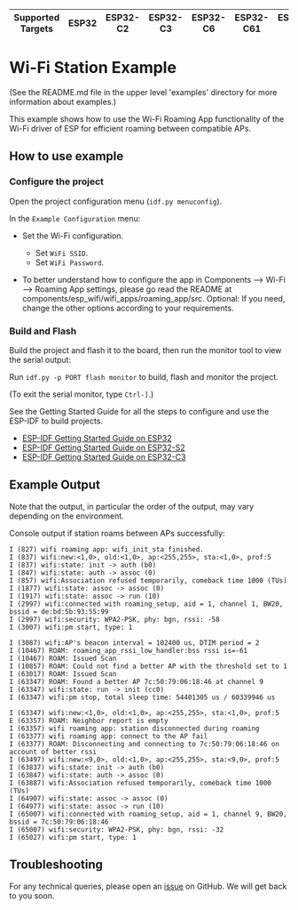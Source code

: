 | Supported Targets | ESP32 | ESP32-C2 | ESP32-C3 | ESP32-C6 | ESP32-C61 | ESP32-S2 | ESP32-S3 |
| ----------------- | ----- | -------- | -------- | -------- | --------- | -------- | -------- |

# Wi-Fi Station Example

(See the README.md file in the upper level 'examples' directory for more information about examples.)

This example shows how to use the Wi-Fi Roaming App  functionality of the Wi-Fi driver of ESP for efficient roaming between compatible APs.

## How to use example

### Configure the project

Open the project configuration menu (`idf.py menuconfig`).

In the `Example Configuration` menu:

* Set the Wi-Fi configuration.
    * Set `WiFi SSID`.
    * Set `WiFi Password`.

* To better understand how to configure the app in Components  --> Wi-Fi --> Roaming App settings,
  please go read the README at components/esp_wifi/wifi_apps/roaming_app/src.
Optional: If you need, change the other options according to your requirements.

### Build and Flash

Build the project and flash it to the board, then run the monitor tool to view the serial output:

Run `idf.py -p PORT flash monitor` to build, flash and monitor the project.

(To exit the serial monitor, type ``Ctrl-]``.)

See the Getting Started Guide for all the steps to configure and use the ESP-IDF to build projects.

* [ESP-IDF Getting Started Guide on ESP32](https://docs.espressif.com/projects/esp-idf/en/latest/esp32/get-started/index.html)
* [ESP-IDF Getting Started Guide on ESP32-S2](https://docs.espressif.com/projects/esp-idf/en/latest/esp32s2/get-started/index.html)
* [ESP-IDF Getting Started Guide on ESP32-C3](https://docs.espressif.com/projects/esp-idf/en/latest/esp32c3/get-started/index.html)

## Example Output
Note that the output, in particular the order of the output, may vary depending on the environment.

Console output if station roams between APs successfully:
```
I (827) wifi roaming app: wifi_init_sta finished.
I (837) wifi:new:<1,0>, old:<1,0>, ap:<255,255>, sta:<1,0>, prof:5
I (837) wifi:state: init -> auth (b0)
I (847) wifi:state: auth -> assoc (0)
I (857) wifi:Association refused temporarily, comeback time 1000 (TUs)
I (1877) wifi:state: assoc -> assoc (0)
I (1917) wifi:state: assoc -> run (10)
I (2997) wifi:connected with roaming_setup, aid = 1, channel 1, BW20, bssid = de:bd:5b:93:55:99
I (2997) wifi:security: WPA2-PSK, phy: bgn, rssi: -58
I (3007) wifi:pm start, type: 1

I (3087) wifi:AP's beacon interval = 102400 us, DTIM period = 2
I (10467) ROAM: roaming_app_rssi_low_handler:bss rssi is=-61
I (10467) ROAM: Issued Scan
I (10857) ROAM: Could not find a better AP with the threshold set to 1
I (63017) ROAM: Issued Scan
I (63347) ROAM: Found a better AP 7c:50:79:06:18:46 at channel 9
I (63347) wifi:state: run -> init (cc0)
I (63347) wifi:pm stop, total sleep time: 54401305 us / 60339946 us

I (63347) wifi:new:<1,0>, old:<1,0>, ap:<255,255>, sta:<1,0>, prof:5
E (63357) ROAM: Neighbor report is empty
I (63357) wifi roaming app: station disconnected during roaming
I (63377) wifi roaming app: connect to the AP fail
I (63377) ROAM: Disconnecting and connecting to 7c:50:79:06:18:46 on account of better rssi
I (63497) wifi:new:<9,0>, old:<1,0>, ap:<255,255>, sta:<9,0>, prof:5
I (63837) wifi:state: init -> auth (b0)
I (63847) wifi:state: auth -> assoc (0)
I (63887) wifi:Association refused temporarily, comeback time 1000 (TUs)
I (64907) wifi:state: assoc -> assoc (0)
I (64977) wifi:state: assoc -> run (10)
I (65007) wifi:connected with roaming_setup, aid = 1, channel 9, BW20, bssid = 7c:50:79:06:18:46
I (65007) wifi:security: WPA2-PSK, phy: bgn, rssi: -32
I (65027) wifi:pm start, type: 1
```

## Troubleshooting

For any technical queries, please open an [issue](https://github.com/espressif/esp-idf/issues) on GitHub. We will get back to you soon.
